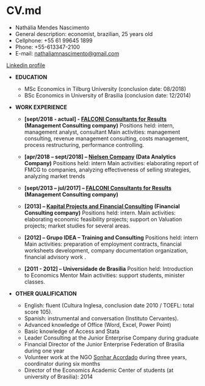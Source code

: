# CV.md
* Nathália Mendes Nascimento
* General description: economist, brazilian, 25 years old 
* Cellphone: +55 61 99645 1899
* Phone: +55-613347-2100
* E-mail: nathaliamnascimento@gmail.com 

[Linkedin profile](https://www.linkedin.com/in/nath%C3%A1lia-mendes-nascimento-21084ab7/)

* __EDUCATION__

  * MSc Economics in Tilburg University (conclusion date: 08/2018)
  * BSc Economics in University of Brasilia (conclusion date: 12/2014) 
  
* __WORK EXPERIENCE__

   * __[sept/2018 - actual] - [FALCONI Consultants for Results](https://www.falconi.com/en/) (Management Consulting company)__
    Positions held: intern, management analyst, consultant
    Main activities: management consulting, revenue management consulting, costs management, process restructuring, performance controlling.

   * __[apr/2018 – sept/2018] – [Nielsen Company](https://www.nielsen.com/) (Data Analytics Company)__
    Positions held: intern
    Main activities: elaborating report of FMCG to companies, analyzing effectiveness of selling strategies, analyzing market trends

  * __[sept/2013 – jul/2017] – [FALCONI Consultants for Results](https://www.falconi.com/en/) (Management Consulting company)__
    
  * __[2013] – [Kapital Projects and Financial Consulting](http://www.kapitalprojetos.com.br/) (Financial Consulting company)__
    Positions held: intern. 
    Main activities: elaborating economic feasibility projects; support on Valuation projects; market studies for several areas.

  * __[2012] – Grupo IDEA – Training and Consulting__
    Positions held: intern
    Main activities: preparation of employment contracts, financial worksheets development, company documentation organization, financial advisory work .

  * __[2011 - 2012] – Universidade de Brasília__
    Position held: Introduction to Economics Mentor
    Main activities: support students, minister classes.

* __OTHER QUALIFICATION__

  * English: fluent (Cultura Inglesa, conclusion date 2010 / TOEFL: total score 105). 
  * Spanish: instrumental and conversation (Instituto Cervantes). 
  * Advanced knowledge of Office (Word, Excel, Power Point)
  * Basic knowledge of Access and Stata
  * Leader Consulting at the Junior Enterprise Company during graduate
  * Financial Director of the Junior Enterprise Federation of Brasilia during one year
  * Volunteer work at the NGO [Sonhar Acordado](http://sonharacordado.org.br/) during three years, coordinator during six months
  * Director of the Economics Academic Center of students (at university of Brasilia): 2014
